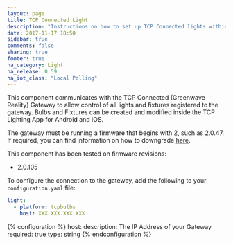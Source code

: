 ```yaml
---
layout: page
title: TCP Connected Light
description: "Instructions on how to set up TCP Connected lights within Home Assistant."
date: 2017-11-17 18:50
sidebar: true
comments: false
sharing: true
footer: true
ha_category: Light
ha_release: 0.59
ha_iot_class: "Local Polling"
---
```


This component communicates with the TCP Connected (Greenwave Reality) Gateway to allow control of all lights and fixtures registered to the gateway. Bulbs and Fixtures can be created and modified inside the TCP Lighting App for Android and iOS.

The gateway must be running a firmware that begins with 2, such as 2.0.47. If required, you can find information on how to downgrade [here](https://github.com/bren1818/TCPFirmwareRestore).

This component has been tested on firmware revisions:

- 2.0.105

To configure the connection to the gateway, add the following to your `configuration.yaml` file:

```yaml
light:
  - platform: tcpbulbs
    host: XXX.XXX.XXX.XXX
```

{% configuration %}
host:
  description: The IP Address of your Gateway
  required: true
  type: string
{% endconfiguration %}
